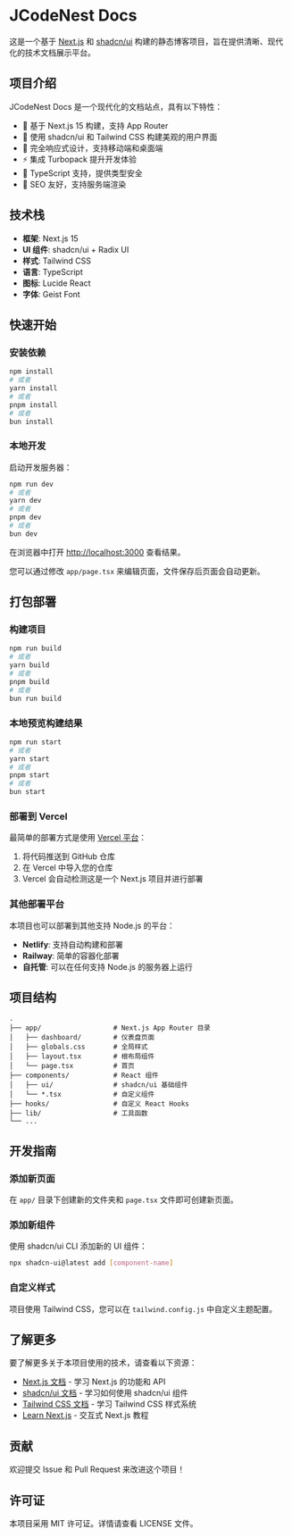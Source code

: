 # JCodeNest Docs

这是一个基于 [Next.js](https://nextjs.org) 和 [shadcn/ui](https://ui.shadcn.com/) 构建的静态博客项目，旨在提供清晰、现代化的技术文档展示平台。

## 项目介绍

JCodeNest Docs 是一个现代化的文档站点，具有以下特性：

- 🚀 基于 Next.js 15 构建，支持 App Router
- 🎨 使用 shadcn/ui 和 Tailwind CSS 构建美观的用户界面
- 📱 完全响应式设计，支持移动端和桌面端
- ⚡ 集成 Turbopack 提升开发体验
- 🔧 TypeScript 支持，提供类型安全
- 🎯 SEO 友好，支持服务端渲染

## 技术栈

- **框架**: Next.js 15
- **UI 组件**: shadcn/ui + Radix UI
- **样式**: Tailwind CSS
- **语言**: TypeScript
- **图标**: Lucide React
- **字体**: Geist Font

## 快速开始

### 安装依赖

```bash
npm install
# 或者
yarn install
# 或者
pnpm install
# 或者
bun install
```

### 本地开发

启动开发服务器：

```bash
npm run dev
# 或者
yarn dev
# 或者
pnpm dev
# 或者
bun dev
```

在浏览器中打开 [http://localhost:3000](http://localhost:3000) 查看结果。

您可以通过修改 `app/page.tsx` 来编辑页面，文件保存后页面会自动更新。

## 打包部署

### 构建项目

```bash
npm run build
# 或者
yarn build
# 或者
pnpm build
# 或者
bun run build
```

### 本地预览构建结果

```bash
npm run start
# 或者
yarn start
# 或者
pnpm start
# 或者
bun start
```

### 部署到 Vercel

最简单的部署方式是使用 [Vercel 平台](https://vercel.com/new?utm_medium=default-template&filter=next.js&utm_source=create-next-app&utm_campaign=create-next-app-readme)：

1. 将代码推送到 GitHub 仓库
2. 在 Vercel 中导入您的仓库
3. Vercel 会自动检测这是一个 Next.js 项目并进行部署

### 其他部署平台

本项目也可以部署到其他支持 Node.js 的平台：

- **Netlify**: 支持自动构建和部署
- **Railway**: 简单的容器化部署
- **自托管**: 可以在任何支持 Node.js 的服务器上运行

## 项目结构

```
.
├── app/                  # Next.js App Router 目录
│   ├── dashboard/        # 仪表盘页面
│   ├── globals.css       # 全局样式
│   ├── layout.tsx        # 根布局组件
│   └── page.tsx          # 首页
├── components/           # React 组件
│   ├── ui/               # shadcn/ui 基础组件
│   └── *.tsx             # 自定义组件
├── hooks/                # 自定义 React Hooks
├── lib/                  # 工具函数
└── ...
```

## 开发指南

### 添加新页面

在 `app/` 目录下创建新的文件夹和 `page.tsx` 文件即可创建新页面。

### 添加新组件

使用 shadcn/ui CLI 添加新的 UI 组件：

```bash
npx shadcn-ui@latest add [component-name]
```

### 自定义样式

项目使用 Tailwind CSS，您可以在 `tailwind.config.js` 中自定义主题配置。

## 了解更多

要了解更多关于本项目使用的技术，请查看以下资源：

- [Next.js 文档](https://nextjs.org/docs) - 学习 Next.js 的功能和 API
- [shadcn/ui 文档](https://ui.shadcn.com/) - 学习如何使用 shadcn/ui 组件
- [Tailwind CSS 文档](https://tailwindcss.com/docs) - 学习 Tailwind CSS 样式系统
- [Learn Next.js](https://nextjs.org/learn) - 交互式 Next.js 教程

## 贡献

欢迎提交 Issue 和 Pull Request 来改进这个项目！

## 许可证

本项目采用 MIT 许可证。详情请查看 LICENSE 文件。
